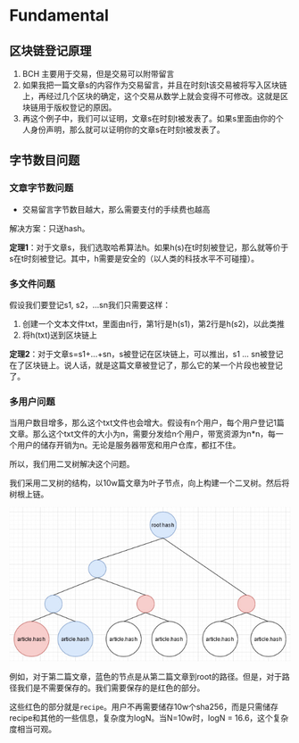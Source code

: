# Fundamental

## 区块链登记原理

1. BCH 主要用于交易，但是交易可以附带留言
2. 如果我把一篇文章s的内容作为交易留言，并且在时刻t该交易被将写入区块链上，再经过几个区块的确定，这个交易从数学上就会变得不可修改。这就是区块链用于版权登记的原因。
3. 再这个例子中，我们可以证明，文章s在时刻t被发表了。如果s里面由你的个人身份声明，那么就可以证明你的文章s在时刻t被发表了。


## 字节数目问题

### 文章字节数问题
- 交易留言字节数目越大，那么需要支付的手续费也越高

解决方案：只送hash。

**定理1**：对于文章s，我们选取哈希算法h。如果h(s)在t时刻被登记，那么就等价于s在t时刻被登记。其中，h需要是安全的（以人类的科技水平不可碰撞）。


### 多文件问题

假设我们要登记s1, s2，...sn我们只需要这样：
1. 创建一个文本文件txt，里面由n行，第1行是h(s1)，第2行是h(s2)，以此类推
2. 将h(txt)送到区块链上

**定理2**：对于文章s=s1+...+sn，s被登记在区块链上，可以推出，s1 ... sn被登记在了区块链上。说人话，就是这篇文章被登记了，那么它的某一个片段也被登记了。


### 多用户问题

当用户数目增多，那么这个txt文件也会增大。假设有n个用户，每个用户登记1篇文章。那么这个txt文件的大小为n，需要分发给n个用户，带宽资源为n*n，每一个用户的储存开销为n。无论是服务器带宽和用户仓库，都扛不住。

所以，我们用二叉树解决这个问题。


我们采用二叉树的结构，以10w篇文章为叶子节点，向上构建一个二叉树。然后将树根上链。

![](old-docs/tree.jpg)

例如，对于第二篇文章，蓝色的节点是从第二篇文章到root的路径。但是，对于路径我们是不需要保存的。我们需要保存的是红色的部分。

这些红色的部分就是`recipe`。用户不再需要储存10w个sha256，而是只需储存recipe和其他的一些信息，复杂度为logN。当N=10w时，logN = 16.6，这个复杂度相当可观。
